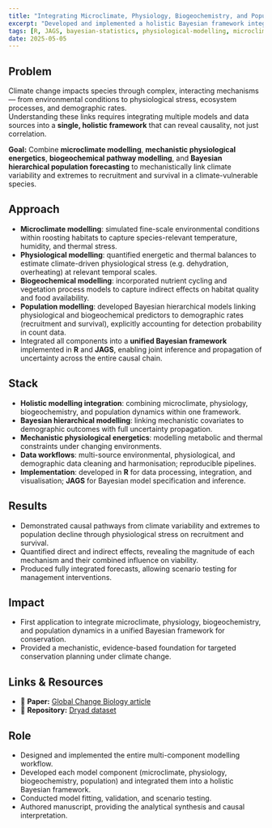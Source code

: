 ```yaml
---
title: "Integrating Microclimate, Physiology, Biogeochemistry, and Population Models to Link Climate Change to Demographic Outcomes"
excerpt: "Developed and implemented a holistic Bayesian framework integrating microclimate, mechanistic physiology, biogeochemical processes, and population dynamics to identify causal pathways from climate change to survival and recruitment."
tags: [R, JAGS, bayesian-statistics, physiological-modelling, microclimate, biogeochemistry, population-forecasting, climate-impact]
date: 2025-05-05
---
```


## Problem
Climate change impacts species through complex, interacting mechanisms — from environmental conditions to physiological stress, ecosystem processes, and demographic rates.  
Understanding these links requires integrating multiple models and data sources into a **single, holistic framework** that can reveal causality, not just correlation.

**Goal:** Combine **microclimate modelling**, **mechanistic physiological energetics**, **biogeochemical pathway modelling**, and **Bayesian hierarchical population forecasting** to mechanistically link climate variability and extremes to recruitment and survival in a climate-vulnerable species.

## Approach
- **Microclimate modelling**: simulated fine-scale environmental conditions within roosting habitats to capture species-relevant temperature, humidity, and thermal stress.
- **Physiological modelling**: quantified energetic and thermal balances to estimate climate-driven physiological stress (e.g. dehydration, overheating) at relevant temporal scales.
- **Biogeochemical modelling**: incorporated nutrient cycling and vegetation process models to capture indirect effects on habitat quality and food availability.
- **Population modelling**: developed Bayesian hierarchical models linking physiological and biogeochemical predictors to demographic rates (recruitment and survival), explicitly accounting for detection probability in count data.
- Integrated all components into a **unified Bayesian framework** implemented in **R** and **JAGS**, enabling joint inference and propagation of uncertainty across the entire causal chain.

## Stack
- **Holistic modelling integration**: combining microclimate, physiology, biogeochemistry, and population dynamics within one framework.
- **Bayesian hierarchical modelling**: linking mechanistic covariates to demographic outcomes with full uncertainty propagation.
- **Mechanistic physiological energetics**: modelling metabolic and thermal constraints under changing environments.
- **Data workflows**: multi-source environmental, physiological, and demographic data cleaning and harmonisation; reproducible pipelines.
- **Implementation**: developed in **R** for data processing, integration, and visualisation; **JAGS** for Bayesian model specification and inference.

## Results
- Demonstrated causal pathways from climate variability and extremes to population decline through physiological stress on recruitment and survival.
- Quantified direct and indirect effects, revealing the magnitude of each mechanism and their combined influence on viability.
- Produced fully integrated forecasts, allowing scenario testing for management interventions.

## Impact
- First application to integrate microclimate, physiology, biogeochemistry, and population dynamics in a unified Bayesian framework for conservation.
- Provided a mechanistic, evidence-based foundation for targeted conservation planning under climate change.

## Links & Resources
- 📄 **Paper:** [Global Change Biology article](https://onlinelibrary.wiley.com/doi/full/10.1111/gcb.70215)  
- 💾 **Repository:** [Dryad dataset](https://datadryad.org/dataset/doi:10.5061/dryad.fxpnvx13n)

## Role
- Designed and implemented the entire multi-component modelling workflow.
- Developed each model component (microclimate, physiology, biogeochemistry, population) and integrated them into a holistic Bayesian framework.
- Conducted model fitting, validation, and scenario testing.
- Authored manuscript, providing the analytical synthesis and causal interpretation.
